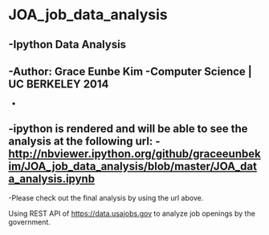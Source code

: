 JOA_job_data_analysis
=====================

-Ipython Data Analysis
-
-Author: Grace Eunbe Kim
-Computer Science | UC BERKELEY 2014
-
-
-ipython is rendered and will be able to see the analysis at the following url:
-http://nbviewer.ipython.org/github/graceeunbekim/JOA_job_data_analysis/blob/master/JOA_data_analysis.ipynb
-
-Please check out the final analysis by using the url above.


Using REST API of https://data.usajobs.gov to analyze job openings by the government.
